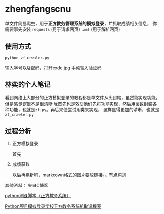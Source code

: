# zhengfangscnu
单文件简易爬虫，用于**正方教务管理系统的模拟登录**，并抓取成绩相关信息，
你需要事先安装 `requests` (用于请求网页) `lxml` (用于解析网页) 

## 使用方式
`python zf_crwaler.py`

输入学号以及密码，打开code.jpg 手动输入验证码

## 林奕的个人笔记
看到网络上大部分的正方模拟登录的教程都是单文件从头到尾，虽然能实现功能，但是感觉逻辑不是很清晰
我首先也是效防他们先将功能实现，然后用函数封装各种功能，也就是`zf.py`。再后来便尝试用类来实现，
这样显得更加的清晰，也就是 `zf_crawler.py`

## 过程分析
1. 正方模拟登录

    首先
    
2. 成绩获取

    以后再更新吧，markdown格式的图片要放链接。。有点尴尬


其他资料：
来自C博客 

[python刷课脚本（正方教务系统）](http://blog.csdn.net/u012411003/article/details/44259323)   

[ Python项目模拟登录学校正方教务系统抓取课程表](http://blog.csdn.net/qq_22222499/article/details/52664110) 